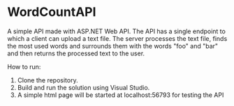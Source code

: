 # WordCountAPI

A simple API made with ASP.NET Web API. The API has a single endpoint to which a client can upload a text file. 
The server processes the text file, finds the most used words and surrounds them
with the words "foo" and "bar" and then returns the processed text to the user. 

How to run:
1. Clone the repository.
2. Build and run the solution using Visual Studio. 
3. A simple html page will be started at localhost:56793 for testing the API
